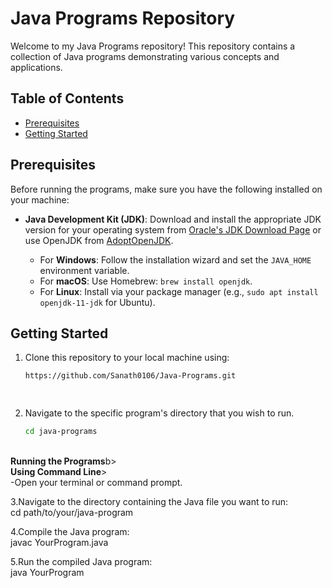 # Java Programs Repository

Welcome to my Java Programs repository! This repository contains a collection of Java programs demonstrating various concepts and applications. 

## Table of Contents
- [Prerequisites](#prerequisites)
- [Getting Started](#getting-started)

## Prerequisites

Before running the programs, make sure you have the following installed on your machine:

- **Java Development Kit (JDK)**: Download and install the appropriate JDK version for your operating system from [Oracle's JDK Download Page](https://www.oracle.com/java/technologies/javase-jdk11-downloads.html) or use OpenJDK from [AdoptOpenJDK](https://adoptopenjdk.net/).

  - For **Windows**: Follow the installation wizard and set the `JAVA_HOME` environment variable.
  - For **macOS**: Use Homebrew: `brew install openjdk`.
  - For **Linux**: Install via your package manager (e.g., `sudo apt install openjdk-11-jdk` for Ubuntu).

## Getting Started

1. Clone this repository to your local machine using:
   ```bash
   https://github.com/Sanath0106/Java-Programs.git
   
  
2. Navigate to the specific program's directory that you wish to run.<br>
   ```bash
   cd java-programs
  <br>
  <b>Running the Programs</b>b><br>
   <b>Using Command Line</b>><br>
        -Open your terminal or command prompt.<br>

3.Navigate to the directory containing the Java file you want to run:<br>
  cd path/to/your/java-program
<br>

4.Compile the Java program:<br>
  javac YourProgram.java
<br>

5.Run the compiled Java program:<br>
 java YourProgram
<br>
   
